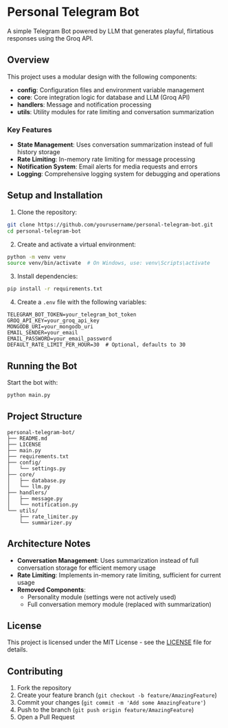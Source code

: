 # Personal Telegram Bot

A simple Telegram Bot powered by LLM that generates playful, flirtatious responses using the Groq API.

## Overview

This project uses a modular design with the following components:

- **config**: Configuration files and environment variable management
- **core**: Core integration logic for database and LLM (Groq API)
- **handlers**: Message and notification processing
- **utils**: Utility modules for rate limiting and conversation summarization

### Key Features

- **State Management**: Uses conversation summarization instead of full history storage
- **Rate Limiting**: In-memory rate limiting for message processing
- **Notification System**: Email alerts for media requests and errors
- **Logging**: Comprehensive logging system for debugging and operations

## Setup and Installation

1. Clone the repository:
```bash
git clone https://github.com/yourusername/personal-telegram-bot.git
cd personal-telegram-bot
```

2. Create and activate a virtual environment:
```bash
python -m venv venv
source venv/bin/activate  # On Windows, use: venv\Scripts\activate
```

3. Install dependencies:
```bash
pip install -r requirements.txt
```

4. Create a `.env` file with the following variables:
```
TELEGRAM_BOT_TOKEN=your_telegram_bot_token
GROQ_API_KEY=your_groq_api_key
MONGODB_URI=your_mongodb_uri
EMAIL_SENDER=your_email
EMAIL_PASSWORD=your_email_password
DEFAULT_RATE_LIMIT_PER_HOUR=30  # Optional, defaults to 30
```

## Running the Bot

Start the bot with:
```bash
python main.py
```

## Project Structure

```
personal-telegram-bot/
├── README.md
├── LICENSE
├── main.py
├── requirements.txt
├── config/
│   └── settings.py
├── core/
│   ├── database.py
│   └── llm.py
├── handlers/
│   ├── message.py
│   └── notification.py
└── utils/
    ├── rate_limiter.py
    └── summarizer.py
```

## Architecture Notes

- **Conversation Management**: Uses summarization instead of full conversation storage for efficient memory usage
- **Rate Limiting**: Implements in-memory rate limiting, sufficient for current usage
- **Removed Components**:
  - Personality module (settings were not actively used)
  - Full conversation memory module (replaced with summarization)

## License

This project is licensed under the MIT License - see the [LICENSE](LICENSE) file for details.

## Contributing

1. Fork the repository
2. Create your feature branch (`git checkout -b feature/AmazingFeature`)
3. Commit your changes (`git commit -m 'Add some AmazingFeature'`)
4. Push to the branch (`git push origin feature/AmazingFeature`)
5. Open a Pull Request